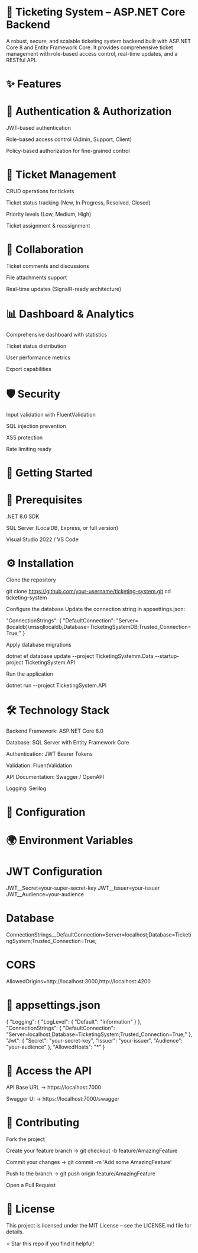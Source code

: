 # 🎫 Ticketing System – ASP.NET Core Backend

A robust, secure, and scalable ticketing system backend built with ASP.NET Core 8 and Entity Framework Core.
It provides comprehensive ticket management with role-based access control, real-time updates, and a RESTful API.

# ✨ Features
# 🔐 Authentication & Authorization

JWT-based authentication

Role-based access control (Admin, Support, Client)

Policy-based authorization for fine-grained control

# 🎫 Ticket Management

CRUD operations for tickets

Ticket status tracking (New, In Progress, Resolved, Closed)

Priority levels (Low, Medium, High)

Ticket assignment & reassignment

# 💬 Collaboration

Ticket comments and discussions

File attachments support

Real-time updates (SignalR-ready architecture)

# 📊 Dashboard & Analytics

Comprehensive dashboard with statistics

Ticket status distribution

User performance metrics

Export capabilities

# 🛡️ Security

Input validation with FluentValidation

SQL injection prevention

XSS protection

Rate limiting ready

# 🚀 Getting Started
# 📌 Prerequisites

.NET 8.0 SDK

SQL Server
 (LocalDB, Express, or full version)

Visual Studio 2022 / VS Code

# ⚙️ Installation

Clone the repository

git clone https://github.com/your-username/ticketing-system.git
cd ticketing-system


Configure the database
Update the connection string in appsettings.json:

"ConnectionStrings": {
  "DefaultConnection": "Server=(localdb)\\mssqllocaldb;Database=TicketingSystemDB;Trusted_Connection=True;"
}


Apply database migrations

dotnet ef database update --project TicketingSystemm.Data --startup-project TicketingSystem.API


Run the application

dotnet run --project TicketingSystem.API

# 🛠️ Technology Stack

Backend Framework: ASP.NET Core 8.0

Database: SQL Server with Entity Framework Core

Authentication: JWT Bearer Tokens

Validation: FluentValidation

API Documentation: Swagger / OpenAPI

Logging: Serilog

# 🔧 Configuration
# 🌍 Environment Variables

# JWT Configuration
JWT__Secret=your-super-secret-key
JWT__Issuer=your-issuer
JWT__Audience=your-audience

# Database
ConnectionStrings__DefaultConnection=Server=localhost;Database=TicketingSystem;Trusted_Connection=True;

# CORS
AllowedOrigins=http://localhost:3000,http://localhost:4200

# 📂 appsettings.json
{
  "Logging": {
    "LogLevel": {
      "Default": "Information"
    }
  },
  "ConnectionStrings": {
    "DefaultConnection": "Server=localhost;Database=TicketingSystem;Trusted_Connection=True;"
  },
  "Jwt": {
    "Secret": "your-secret-key",
    "Issuer": "your-issuer",
    "Audience": "your-audience"
  },
  "AllowedHosts": "*"
}

# 📡 Access the API

API Base URL → https://localhost:7000

Swagger UI → https://localhost:7000/swagger

# 🤝 Contributing

Fork the project

Create your feature branch → git checkout -b feature/AmazingFeature

Commit your changes → git commit -m 'Add some AmazingFeature'

Push to the branch → git push origin feature/AmazingFeature

Open a Pull Request

# 📄 License

This project is licensed under the MIT License – see the LICENSE.md
 file for details.

⭐ Star this repo if you find it helpful!
